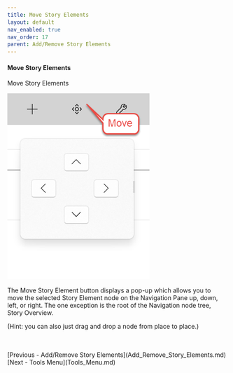 ```yaml
---
title: Move Story Elements
layout: default
nav_enabled: true
nav_order: 17
parent: Add/Remove Story Elements
---
```

#### Move Story Elements ####
Move Story Elements

![](Move-Story-Elements.png)

The Move Story Element button displays a pop-up which allows you to move the selected Story Element node on the Navigation Pane up, down, left, or right. The one exception is the root of the Navigation node tree, Story Overview. 

(Hint: you can also just drag and drop a node from place to place.)








 <br/>
 <br/>
[Previous - Add/Remove Story Elements](Add_Remove_Story_Elements.md) <br/>
[Next - Tools Menu](Tools_Menu.md) <br/>
